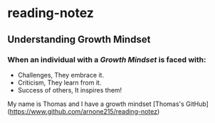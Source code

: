 # reading-notez
## Understanding Growth Mindset
### When an individual with a *Growth Mindset* is faced with:
- Challenges, They embrace it.
- Criticism, They learn from it.
- Success of others, It inspires them!

My name is Thomas and I have a growth mindset 
[Thomas's GitHub] (https://www.github.com/arnone215/reading-notez)
